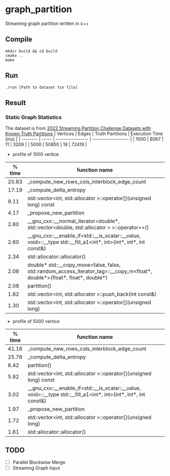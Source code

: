 # graph_partition
Streaming graph partition written in c++

## Compile
```
mkdir build && cd build
cmake ..
make
```

## Run
```
./run [Path to dataset tsv file]
```

## Result

### Static Graph Statistics
The dataset is from [2022 Streaming Partition Challenge Datasets with Known Truth Partitions](http://graphchallenge.mit.edu/data-sets)
| Vertices | Edges   | Truth Partitions | Execution Time (ms) |
| -------- | -----   | ---------------- | ------------------  |
| 1000     | 8067    | 11               |  3209               |
| 5000     | 50850   | 19               |  72419              |

* profile of 1000 vertice

| % time | function name |
| ------ | ------------- |
| 20.83  | _compute_new_rows_cols_interblock_edge_count |
| 17.19  | _compute_delta_entropy |
| 9.11   | std::vector<int, std::allocator<int> >::operator[](unsigned long) const |
| 4.17   | _propose_new_partition |
| 2.60   | __gnu_cxx::__normal_iterator<double*, std::vector<double, std::allocator<double> > >::operator++() |
| 2.60   | __gnu_cxx::__enable_if<std::__is_scalar<int>::__value, void>::__type std::__fill_a1<int*, int>(int*, int*, int const&) |
| 2.34   | std::allocator<bool>::allocator() |
| 2.08   | double* std::__copy_move<false, false, std::random_access_iterator_tag>::__copy_m<float*, double*>(float*, float*, double*) |
| 2.08   | partition() |
| 1.82   | std::vector<int, std::allocator<int> >::push_back(int const&) |
| 1.30   | std::vector<int, std::allocator<int> >::operator[](unsigned long) |

* profile of 5000 vertice

| % time | function name |
| ------ | ------------- |
| 41.16  | _compute_new_rows_cols_interblock_edge_count |
| 25.76  | _compute_delta_entropy |
| 6.42   | partition() |
| 5.82   | std::vector<int, std::allocator<int> >::operator[](unsigned long) const |
| 3.02   | __gnu_cxx::__enable_if<std::__is_scalar<int>::__value, void>::__type std::__fill_a1<int*, int>(int*, int*, int const&) |
| 1.97   | _propose_new_partition |
| 1.72   | std::vector<int, std::allocator<int> >::operator[](unsigned long) |
| 1.61   | std::allocator<bool>::allocator() |


## TODO
- [ ] Parallel Blockwise Merge
- [ ] Streaming Graph Input
